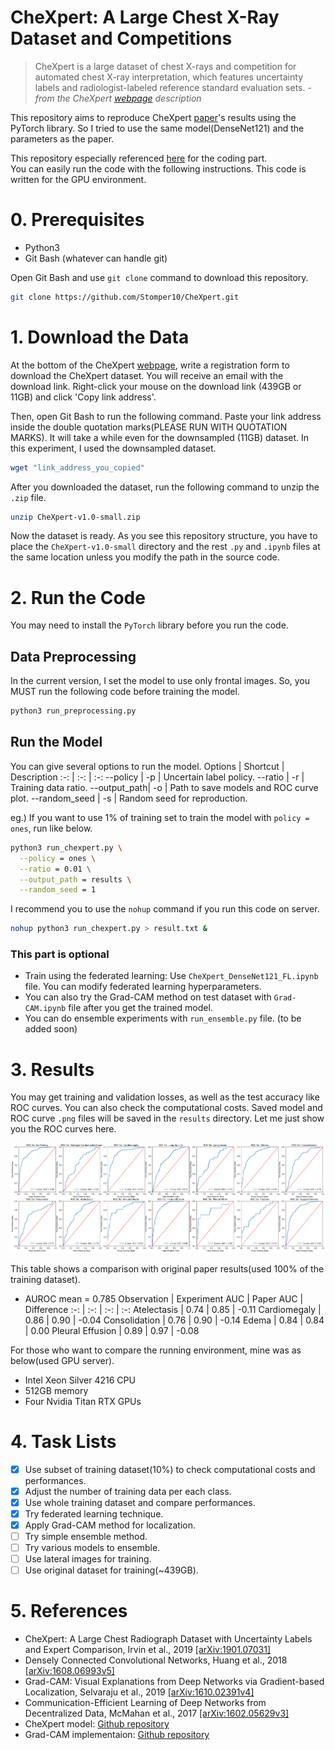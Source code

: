 # CheXpert: A Large Chest X-Ray Dataset and Competitions
> CheXpert is a large dataset of chest X-rays and competition for automated chest X-ray interpretation, which features uncertainty labels and radiologist-labeled reference standard evaluation sets. *- from the CheXpert [webpage](https://stanfordmlgroup.github.io/competitions/chexpert/) description*

This repository aims to reproduce CheXpert [paper](https://arxiv.org/pdf/1901.07031.pdf)'s results using the PyTorch library.
So I tried to use the same model(DenseNet121) and the parameters as the paper.

This repository especially referenced [here](https://github.com/gaetandi/cheXpert) for the coding part.  
You can easily run the code with the following instructions.
This code is written for the GPU environment.



# 0. Prerequisites
- Python3
- Git Bash (whatever can handle git)

Open Git Bash and use `git clone` command to download this repository.

```bash
git clone https://github.com/Stomper10/CheXpert.git
```



# 1. Download the Data
At the bottom of the CheXpert [webpage](https://stanfordmlgroup.github.io/competitions/chexpert/), write a registration form to download the CheXpert dataset.
You will receive an email with the download link. Right-click your mouse on the download link (439GB or 11GB) and click 'Copy link address'.

Then, open Git Bash to run the following command. Paste your link address inside the double quotation marks(PLEASE RUN WITH QUOTATION MARKS). It will take a while even for the downsampled (11GB) dataset. In this experiment, I used the downsampled dataset.

```bash
wget "link_address_you_copied"
```

After you downloaded the dataset, run the following command to unzip the `.zip` file.

```bash
unzip CheXpert-v1.0-small.zip
```

Now the dataset is ready. As you see this repository structure, you have to place the `CheXpert-v1.0-small` directory and the rest `.py` and `.ipynb` files at the same location unless you modify the path in the source code.



# 2. Run the Code
You may need to install the `PyTorch` library before you run the code.
## Data Preprocessing
In the current version, I set the model to use only frontal images. So, you MUST run the following code before training the model.
```bash
python3 run_preprocessing.py
```

## Run the Model
You can give several options to run the model.
Options | Shortcut | Description
:-: | :-: | :-:
--policy | -p | Uncertain label policy.
--ratio | -r | Training data ratio.
--output_path| -o | Path to save models and ROC curve plot.
--random_seed | -s | Random seed for reproduction.

eg.) If you want to use 1% of training set to train the model with `policy = ones`, run like below.
```bash
python3 run_chexpert.py \
  --policy = ones \
  --ratio = 0.01 \
  --output_path = results \
  --random_seed = 1
```

I recommend you to use the `nohup` command if you run this code on server.
```bash
nohup python3 run_chexpert.py > result.txt &
```

### This part is optional
* Train using the federated learning: Use `CheXpert_DenseNet121_FL.ipynb` file. You can modify federated learning hyperparameters.
* You can also try the Grad-CAM method on test dataset with `Grad-CAM.ipynb` file after you get the trained model.
* You can do ensemble experiments with `run_ensemble.py` file. (to be added soon)



# 3. Results
You may get training and validation losses, as well as the test accuracy like ROC curves. You can also check the computational costs. Saved model and ROC curve `.png` files will be saved in the `results` directory. Let me just show you the ROC curves here.

![](https://github.com/Stomper10/CheXpert/blob/master/Results/ROCfor100%25.png)

This table shows a comparison with original paper results(used 100% of the training dataset).

* AUROC mean = 0.785
Observation | Experiment AUC | Paper AUC | Difference
:-: | :-: | :-: | :-:
Atelectasis | 0.74 | 0.85 | -0.11
Cardiomegaly | 0.86 | 0.90 | -0.04
Consolidation | 0.76 | 0.90 | -0.14
Edema | 0.84 | 0.84 | 0.00
Pleural Effusion | 0.89 | 0.97 | -0.08

For those who want to compare the running environment, mine was as below(used GPU server).
* Intel Xeon Silver 4216 CPU
* 512GB memory
* Four Nvidia Titan RTX GPUs

# 4. Task Lists
- [x] Use subset of training dataset(10%) to check computational costs and performances.
- [x] Adjust the number of training data per each class.
- [x] Use whole training dataset and compare performances.
- [x] Try federated learning technique.
- [x] Apply Grad-CAM method for localization.
- [ ] Try simple ensemble method.
- [ ] Try various models to ensemble.
- [ ] Use lateral images for training.
- [ ] Use original dataset for training(~439GB).

# 5. References
- CheXpert: A Large Chest Radiograph Dataset with Uncertainty Labels and Expert Comparison, Irvin et al., 2019 [[arXiv:1901.07031]](https://arxiv.org/pdf/1901.07031.pdf)
- Densely Connected Convolutional Networks, Huang et al., 2018 [[arXiv:1608.06993v5]](https://arxiv.org/pdf/1608.06993.pdf)
- Grad-CAM: Visual Explanations from Deep Networks via Gradient-based Localization, Selvaraju et al., 2019 [[arXiv:1610.02391v4]](https://arxiv.org/pdf/1610.02391.pdf)
- Communication-Efficient Learning of Deep Networks from Decentralized Data, McMahan et al., 2017 [[arXiv:1602.05629v3]](https://arxiv.org/pdf/1602.05629.pdf)
- CheXpert model: [Github repository](https://github.com/gaetandi/cheXpert)
- Grad-CAM implementaion: [Github repository](https://github.com/ooodmt/MLMIP.git)
